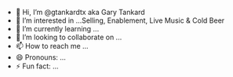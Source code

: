 - 👋 Hi, I’m @gtankardtx aka Gary Tankard
- 👀 I’m interested in ...Selling, Enablement, Live Music & Cold Beer
- 🌱 I’m currently learning ...
- 💞️ I’m looking to collaborate on ...
- 📫 How to reach me ...
- 😄 Pronouns: ...
- ⚡ Fun fact: ...

<!---
gtankardtx/gtankardtx is a ✨ special ✨ repository because its `README.md` (this file) appears on your GitHub profile.
You can click the Preview link to take a look at your changes.
--->
